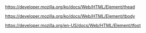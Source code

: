 https://developer.mozilla.org/ko/docs/Web/HTML/Element/thead

https://developer.mozilla.org/ko/docs/Web/HTML/Element/tbody

https://developer.mozilla.org/en-US/docs/Web/HTML/Element/tfoot